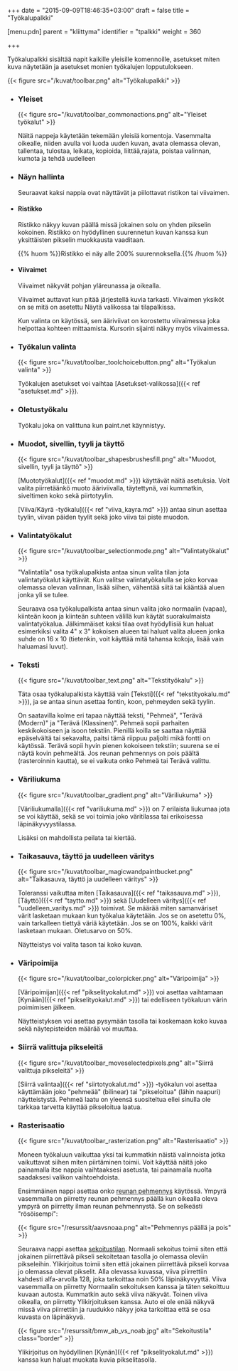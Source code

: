+++
date = "2015-09-09T18:46:35+03:00"
draft = false
title = "Työkalupalkki"

[menu.pdn]
	parent = "kliittyma"
	identifier = "tpalkki"
	weight = 360

+++

Työkalupalkki sisältää napit kaikille yleisille komennoille, asetukset miten kuva näytetään ja asetukset monien työkalujen lopputulokseen.

{{< figure src="/kuvat/toolbar.png" alt="Työkalupalkki" >}}

*	### Yleiset
	
	{{< figure src="/kuvat/toolbar_commonactions.png" alt="Yleiset työkalut" >}}

	Näitä nappeja käytetään tekemään yleisiä komentoja. Vasemmalta oikealle, niiden avulla voi luoda uuden kuvan, avata olemassa olevan, 
	tallentaa, tulostaa, leikata, kopioida, liittää,rajata, poistaa valinnan, kumota ja tehdä uudelleen
	
*	### Näyn hallinta
	
	Seuraavat kaksi nappia ovat näyttävät ja piilottavat ristikon tai viivaimen.
	
*	#### Ristikko
	
	Ristikko näkyy kuvan päällä missä jokainen solu on yhden pikselin kokoinen. Ristikko on hyödyllinen suurennetun kuvan kanssa kun yksittäisten pikselin muokkausta vaaditaan.
	
	{{% huom %}}Ristikko ei näy alle 200% suurennoksella.{{% /huom %}}
	
*	#### Viivaimet
	
	Viivaimet näkyvät pohjan yläreunassa ja oikealla.
	
	Viivaimet auttavat kun pitää järjestellä kuvia tarkasti. Viivaimen yksiköt on se mitä on asetettu Näytä valikossa tai tilapalkissa.
	
	Kun valinta on käytössä, sen ääriviivat on korostettu viivaimessa joka helpottaa kohteen mittaamista. Kursorin sijainti näkyy myös viivaimessa.
	
*	### Työkalun valinta

	{{< figure src="/kuvat/toolbar_toolchoicebutton.png" alt="Työkalun valinta" >}}
	
	Työkalujen asetukset voi vaihtaa [Asetukset-valikossa]({{< ref "asetukset.md" >}}).
	
*	### Oletustyökalu
	
	Työkalu joka on valittuna kun paint.net käynnistyy.
	
*	### Muodot, sivellin, tyyli ja täyttö
	
	{{< figure src="/kuvat/toolbar_shapesbrushesfill.png" alt="Muodot, sivellin, tyyli ja täyttö" >}}
	
	[Muototyökalut]({{< ref "muodot.md" >}}) käyttävät näitä asetuksia. Voit valita piirretäänkö muoto ääriviivalla, täytettynä, vai kummatkin, siveltimen koko sekä piirtotyylin. 
	
	[Viiva/Käyrä -työkalu]({{< ref "viiva_kayra.md" >}}) antaa sinun asettaa tyylin, viivan päiden tyylit sekä joko viiva tai piste muodon.
	
*	### Valintatyökalut
	
	{{< figure src="/kuvat/toolbar_selectionmode.png" alt="Valintatyökalut" >}}
	
	"Valintatila" osa työkalupalkista antaa sinun valita tilan jota valintatyökalut käyttävät. Kun valitse valintatyökalulla se joko korvaa olemassa olevan valinnan, 
	lisää siihen, vähentää siitä tai kääntää aluen jonka yli se tulee.
	
	Seuraava osa työkalupalkista antaa sinun valita joko normaalin (vapaa), kiinteän koon ja kiinteän suhteen välillä kun käytät suorakulmaista valintatyökalua. Jälkimmäiset kaksi 
	tilaa ovat hyödyllisiä kun haluat esimerkiksi valita 4" x 3" kokoisen alueen tai haluat valita alueen jonka suhde on 16 x 10 (tietenkin, voit käyttää mitä tahansa 
	kokoja, lisää vain haluamasi luvut).	
	
*	### Teksti
	
	{{< figure src="/kuvat/toolbar_text.png" alt="Tekstityökalu" >}}
	
	Täta osaa työkalupalkista käyttää vain [Teksti]({{< ref "tekstityokalu.md" >}}), ja se antaa sinun asettaa fontin, koon, pehmeyden sekä tyylin.
	
	On saatavilla kolme eri tapaa näyttää teksti, "Pehmeä", "Terävä (Modern)" ja "Terävä (Klassinen)". Pehmeä sopii parhaiten keskikokoiseen ja isoon tekstiin. 
	Pienillä koilla se saattaa näyttää epäselvältä tai sekavalta, paitsi tämä riippuu paljolti mikä fontti on käytössä. Terävä sopii hyvin pienen kokoiseen tekstiin; suurena se ei 
	näytä kovin pehmeältä. Jos reunan pehmennys on pois päältä (rasteroinnin kautta), se ei vaikuta onko Pehmeä tai Terävä valittu.
	
*	### Väriliukuma
	
	{{< figure src="/kuvat/toolbar_gradient.png" alt="Väriliukuma" >}}
	
	[Väriliukumalla]({{< ref "variliukuma.md" >}}) on 7 erilaista liukumaa jota se voi käyttää, sekä se voi toimia joko väritilassa tai erikoisessa läpinäkyvyystilassa. 
	
	Lisäksi on mahdollista peilata tai kiertää.
	
*	### Taikasauva, täyttö ja uudelleen väritys
	
	{{< figure src="/kuvat/toolbar_magicwandpaintbucket.png" alt="Taikasauva, täyttö ja uudelleen väritys" >}}
	
	Toleranssi vaikuttaa miten [Taikasauva]({{< ref "taikasauva.md" >}}), [Täyttö]({{< ref "taytto.md" >}}) sekä [Uudelleen väritys]({{< ref "uudelleen_varitys.md" >}}) toimivat. 
	Se määrää miten samanväriset värit lasketaan mukaan kun työkalua käytetään. Jos se on asetettu 0%, vain tarkalleen tiettyä väriä käytetään. Jos se on 100%, kaikki värit 
	lasketaan mukaan. Oletusarvo on 50%. 
	
	Näytteistys voi valita tason tai koko kuvan.
	
*	### Väripoimija
	
	{{< figure src="/kuvat/toolbar_colorpicker.png" alt="Väripoimija" >}}
	
	[Väripoimijan]({{< ref "pikselityokalut.md" >}}) voi asettaa vaihtamaan [Kynään]({{< ref "pikselityokalut.md" >}}) tai edelliseen työkaluun värin poimimisen jälkeen. 
	
	Näytteistyksen voi asettaa pysymään tasolla tai koskemaan koko kuvaa sekä näytepisteiden määrää voi muuttaa.
	
*	### Siirrä valittuja pikseleitä
	
	{{< figure src="/kuvat/toolbar_moveselectedpixels.png" alt="Siirrä valittuja pikseleitä" >}}
	
	[Siirrä valintaa]({{< ref "siirtotyokalut.md" >}}) -työkalun voi asettaa käyttämään joko "pehmeää" (bilinear) tai "pikseloitua" (lähin naapuri) näytteistystä. 
	Pehmeä laatu on yleensä suositeltua ellei sinulla ole tarkkaa tarvetta käyttää pikseloitua laatua.
	
*	### Rasterisaatio
	
	{{< figure src="/kuvat/toolbar_rasterization.png" alt="Rasterisaatio" >}}
	
	Moneen työkaluun vaikuttaa yksi tai kummatkin näistä valinnoista jotka vaikuttavat siihen miten piirtäminen toimii. Voit käyttää näitä joko painamalla itse nappia vaihtaaksesi 
	asetusta, tai painamalla nuolta saadaksesi valikon vaihtoehdoista.
	
	Ensimmäinen nappi asettaa onko [reunan pehmennys](http://en.wikipedia.org/wiki/Antialiasing) käytössä. Ympyrä vasemmalla on piirretty reunan pehmennys päällä kun 
	oikealla oleva ympyrä on piirretty ilman reunan pehmennystä. Se on selkeästi "rösöisempi":
	
	{{< figure src="/resurssit/aavsnoaa.png" alt="Pehmennys päällä ja pois" >}}
	
	Seuraava nappi asettaa [sekoitustilan](http://en.wikipedia.org/wiki/Alpha_compositing). Normaali sekoitus toimii siten että jokainen piirrettävä pikseli sekoitetaan 
	tasolla jo olemassa oleviin pikseleihin. Ylikirjoitus toimii siten että jokainen piirrettävä pikseli korvaa jo olemassa olevat pikselit. Alla olevassa kuvassa, viiva piirrettiin 
	kahdesti alfa-arvolla 128, joka tarkoittaa noin 50% läpinäkyvyyttä. Viiva vasemmalla on piirretty Normaalin sekoituksen kanssa ja täten sekoittuu kuvaan autosta. Kummatkin auto 
	sekä viiva näkyvät. Toinen viiva oikealla, on piirretty Ylikirjoituksen kanssa. Auto ei ole enää näkyvä missä viiva piirrettiin ja ruudukko näkyy joka tarkoittaa että se osa 
	kuvasta on läpinäkyvä.
	
	{{< figure src="/resurssit/bmw_ab_vs_noab.jpg" alt="Sekoitustila" class="border" >}}
	
	Ylikirjoitus on hyödyllinen [Kynän]({{< ref "pikselityokalut.md" >}}) kanssa kun haluat muokata kuvia pikselitasolla.
